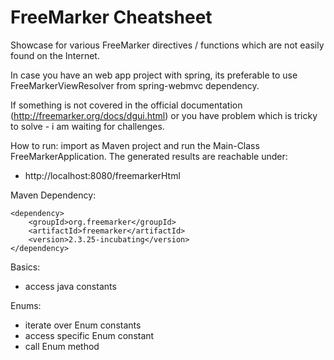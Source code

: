 # FreeMarker Cheatsheet
Showcase for various FreeMarker directives / functions which are not easily found on the Internet.

In case you have an web app project with spring, its preferable to use FreeMarkerViewResolver from spring-webmvc dependency.

If something is not covered in the official documentation (<http://freemarker.org/docs/dgui.html>) or you have problem which is tricky to solve - i am waiting for challenges. 

How to run: import as Maven project and run the Main-Class FreeMarkerApplication. The generated results are reachable under:
* http://localhost:8080/freemarkerHtml

Maven Dependency:

	<dependency>
	    <groupId>org.freemarker</groupId>
	    <artifactId>freemarker</artifactId>
		<version>2.3.25-incubating</version>
	</dependency>

Basics:

* access java constants

Enums:

* iterate over Enum constants
* access specific Enum constant
* call Enum method


